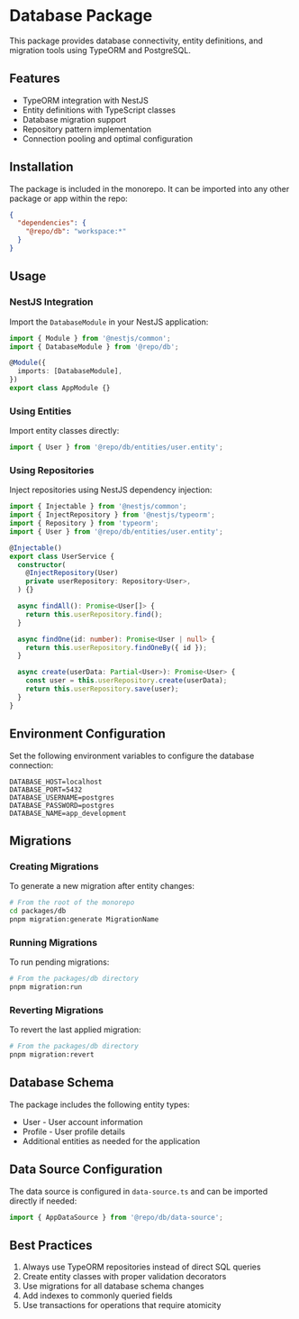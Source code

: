 # Database Package

This package provides database connectivity, entity definitions, and migration tools using TypeORM and PostgreSQL.

## Features

- TypeORM integration with NestJS
- Entity definitions with TypeScript classes
- Database migration support
- Repository pattern implementation
- Connection pooling and optimal configuration

## Installation

The package is included in the monorepo. It can be imported into any other package or app within the repo:

```json
{
  "dependencies": {
    "@repo/db": "workspace:*"
  }
}
```

## Usage

### NestJS Integration

Import the `DatabaseModule` in your NestJS application:

```typescript
import { Module } from '@nestjs/common';
import { DatabaseModule } from '@repo/db';

@Module({
  imports: [DatabaseModule],
})
export class AppModule {}
```

### Using Entities

Import entity classes directly:

```typescript
import { User } from '@repo/db/entities/user.entity';
```

### Using Repositories

Inject repositories using NestJS dependency injection:

```typescript
import { Injectable } from '@nestjs/common';
import { InjectRepository } from '@nestjs/typeorm';
import { Repository } from 'typeorm';
import { User } from '@repo/db/entities/user.entity';

@Injectable()
export class UserService {
  constructor(
    @InjectRepository(User)
    private userRepository: Repository<User>,
  ) {}

  async findAll(): Promise<User[]> {
    return this.userRepository.find();
  }

  async findOne(id: number): Promise<User | null> {
    return this.userRepository.findOneBy({ id });
  }

  async create(userData: Partial<User>): Promise<User> {
    const user = this.userRepository.create(userData);
    return this.userRepository.save(user);
  }
}
```

## Environment Configuration

Set the following environment variables to configure the database connection:

```env
DATABASE_HOST=localhost
DATABASE_PORT=5432
DATABASE_USERNAME=postgres
DATABASE_PASSWORD=postgres
DATABASE_NAME=app_development
```

## Migrations

### Creating Migrations

To generate a new migration after entity changes:

```bash
# From the root of the monorepo
cd packages/db
pnpm migration:generate MigrationName
```

### Running Migrations

To run pending migrations:

```bash
# From the packages/db directory
pnpm migration:run
```

### Reverting Migrations

To revert the last applied migration:

```bash
# From the packages/db directory
pnpm migration:revert
```

## Database Schema

The package includes the following entity types:

- User - User account information
- Profile - User profile details
- Additional entities as needed for the application

## Data Source Configuration

The data source is configured in `data-source.ts` and can be imported directly if needed:

```typescript
import { AppDataSource } from '@repo/db/data-source';
```

## Best Practices

1. Always use TypeORM repositories instead of direct SQL queries
2. Create entity classes with proper validation decorators
3. Use migrations for all database schema changes
4. Add indexes to commonly queried fields
5. Use transactions for operations that require atomicity
